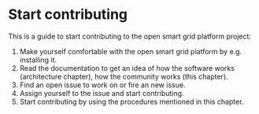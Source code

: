 # Start contributing

This is a guide to start contributing to the open smart grid platform project:

1. Make yourself comfortable with the open smart grid platform by e.g. installing it.
2. Read the documentation to get an idea of how the software works \(architecture chapter\), how the community works \(this chapter\).
3. Find an open issue to work on or fire an new issue.
4. Assign yourself to the issue and start contributing.
5. Start contributing by using the procedures mentioned in this chapter.

